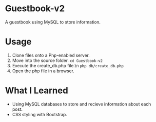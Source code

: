 # Guestbook-v2
A guestbook using MySQL to store information.

# Usage
1. Clone files onto a Php-enabled server.
2. Move into the source folder.
   `cd Guestbook-v2`
3. Execute the create_db.php file.\n
   `php db/create_db.php`
4. Open the php file in a browser.

# What I Learned
* Using MySQL databases to store and recieve information about each post.
* CSS styling with Bootstrap.
